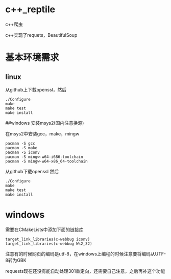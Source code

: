 # c++_reptile

c++爬虫

c++实现了requets，BeautifulSoup

# 基本环境需求
## linux
从github上下载openssl，然后
```
./Configure
make
make test
make install
```
##windows
安装msys2(国内注意换源)

在msys2中安装gcc，make，mingw
```
pacman -S gcc
pacman -S make
pacman -S iconv
pacman -S mingw-w64-i686-toolchain
pacman -S mingw-w64-x86_64-toolchain
```

从github下载openssl
然后
```
./Configure
make
make test
make install
```

# windows
需要在CMakeLists中添加下面的链接库
```
target_link_libraries(c-webbug iconv)
target_link_libraries(c-webbug Ws2_32)
```

注意有的时候网页的编码是utf-8，在windows上编程的时候注意要将编码从UTF-8转为GBK

requests现在还没有能自动处理301重定向，还需要自己注意，之后再补这个功能